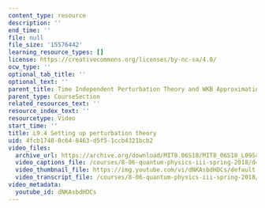 ```yaml
---
content_type: resource
description: ''
end_time: ''
file: null
file_size: '15576442'
learning_resource_types: []
license: https://creativecommons.org/licenses/by-nc-sa/4.0/
ocw_type: ''
optional_tab_title: ''
optional_text: ''
parent_title: Time Independent Perturbation Theory and WKB Approximation
parent_type: CourseSection
related_resources_text: ''
resource_index_text: ''
resourcetype: Video
start_time: ''
title: L9.4 Setting up perturbation theory
uid: 4fcb1748-0c64-8463-d5f5-1ccb4321bcb2
video_files:
  archive_url: https://archive.org/download/MIT8.06S18/MIT8_06S18_L09S4_300k.mp4
  video_captions_file: /courses/8-06-quantum-physics-iii-spring-2018/d4203f65cdd45ec4aefe6d35cb0659d5_dNKAsbdHDCs.vtt
  video_thumbnail_file: https://img.youtube.com/vi/dNKAsbdHDCs/default.jpg
  video_transcript_file: /courses/8-06-quantum-physics-iii-spring-2018/f6753ce875cf3621bbed3196437ff167_dNKAsbdHDCs.pdf
video_metadata:
  youtube_id: dNKAsbdHDCs
---
```

